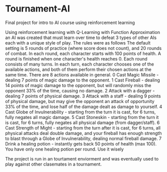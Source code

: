 # Tournament-AI
Final project for intro to AI course using  reinforcement learning

Using reinforcement learning with Q-Learning with Function Approximation an AI was created that must learn over time to defeat 3 types of other AIs each with a unique style of play. 
The rules were as follows
The default setting is 5 rounds of practice (where score does not count), and 20 rounds of combat.
In each round, each character starts with 100 points of health. A round is finished when one character's health reaches 0.
Each round consists of many turns. In each turn, each character chooses one of the available actions, and both of them perform their chosen actions at the same time.
There are 8 actions available in general.
0 Cast Magic Missile - dealing 7 points of magic damage to the opponent.
1 Cast Fireball - dealing 14 points of magic damage to the opponent, but will randomly miss the opponent 33% of the time, causing no damage.
2 Attack with a dagger - dealing 7 points of physical damage.
3 Attack with a staff - dealing 9 points of physical damage, but may give the opponent an attack of opportunity 33% of the time, and lose half of the damage dealt as damage to yourself.
4 Cast Globe of Invulnerability - starting from the turn it is cast, for 6 turns, fully negates all magic damage.
5 Cast Stoneskin - starting from the turn it is cast, for 6 turns, fully negates all physical damage (from dagger/staff).
6 Cast Strength of Might - starting from the turn after it is cast, for 6 turns, all physical attacks deal double damage, and your fireball has enough strength to blast through a Globe of Invulnerability, dealing normal fireball damage.
7 Drink a healing potion - instantly gets back 50 points of health (max 100). You have only one healing potion per round. Use it wisely

The project is run in an tourtament enviorment and was eventually used to play against other clasemates in a tournament. 
